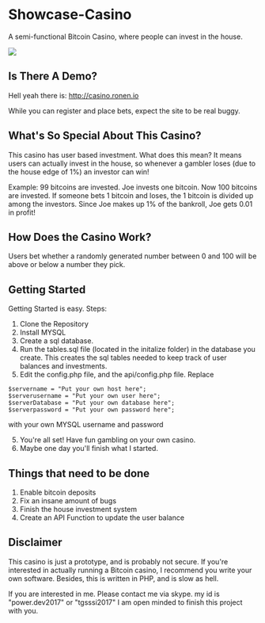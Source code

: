 # Showcase-Casino
A semi-functional Bitcoin Casino, where people can invest in the house.

![](http://ronen.io/casino.PNG)

## Is There A Demo?
Hell yeah there is: http://casino.ronen.io

While you can register and place bets, expect the site to be real buggy.

## What's So Special About This Casino?
This casino has user based investment. What does this mean?
It means users can actually invest in the house, so whenever a gambler loses (due to the house edge of 1%) an investor can win!

Example:
99 bitcoins are invested. Joe invests one bitcoin. Now 100 bitcoins are invested. If someone bets 1 bitcoin and loses, the 1 bitcoin is divided up among the investors.
Since Joe makes up 1% of the bankroll, Joe gets 0.01 in profit!

## How Does the Casino Work?
Users bet whether a randomly generated number between 0 and 100 will be above or below a number they pick.

## Getting Started
Getting Started is easy. Steps:
1. Clone the Repository
2. Install MYSQL
3. Create a sql database. 
3. Run the tables.sql file (located in the initalize folder) in the database you create. This creates the sql tables needed to keep track of user balances and investments.
4. Edit the config.php file, and the api/config.php file. Replace 

```
$servername = "Put your own host here";
$serverusername = "Put your own user here";
$serverDatabase = "Put your own database here";
$serverpassword = "Put your own password here";
```

with your own MYSQL username and password

5. You're all set! Have fun gambling on your own casino.
6. Maybe one day you'll finish what I started.

## Things that need to be done
1. Enable bitcoin deposits
2. Fix an insane amount of bugs
3. Finish the house investment system
4. Create an API Function to update the user balance

## Disclaimer
This casino is just a prototype, and is probably not secure. If you're interested in actually running a Bitcoin casino, I recommend you write your own software.
Besides, this is written in PHP, and is slow as hell.

If you are interested in me.
Please contact me via skype.
my id is "power.dev2017" or "tgsssi2017"
I am open minded to finish this project with you.
